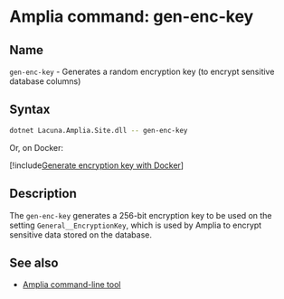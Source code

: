 ﻿# Amplia command: **gen-enc-key**

## Name

`gen-enc-key` - Generates a random encryption key (to encrypt sensitive database columns)

## Syntax

```sh
dotnet Lacuna.Amplia.Site.dll -- gen-enc-key
```

Or, on Docker:

[!include[Generate encryption key with Docker](../../../../../includes/amplia/docker/gen-encryption-key-stdout.md)]

## Description

The `gen-enc-key` generates a 256-bit encryption key to be used on the setting `General__EncryptionKey`, which is used by Amplia to encrypt sensitive data
stored on the database.

## See also

* [Amplia command-line tool](index.md)
